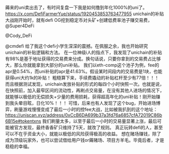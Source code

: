 
薅来的uni卖出去了，有时间复盘一下我是如何撸到年化1000%的uni了。https://x.com/DefiFarmerYue/status/1920453853763477955
unichain的补贴大战刚开始时，就有defi OG挖到稳定币对头矿+创建低费率池子赚交易费，
@Super4DeFi
 
@Cody_DeFi
 
@cmdefi
 给了我这个defi小学生深深的震撼。在佩服之余，我也开始研究unichain的补贴逻辑和方法。
在一位神级i人的指点下，我发现了unichain的补贴有98%是基于地址获得的交易费来分成。换句话说，只要你拿到的交易费占比够大，那么你就能拿到大部分的uni补贴。
我们以eth-comp这个池子为例，fee的apr是0.54%，而uni补贴的apr是41.63%。假设某时间段内的交易费是1块，也能获得uni大约1k的补贴！
粗糙算下来，手续费撬动的补贴杠杆至少有77倍！！！
而且根据测试发现，unichain发放补贴的形式的每四个小时快照一次。也就是说，在快照前，加入最窄区间的流动性，再刷点交易量，在没有其他人进场的情况下，就能够以极低的无偿损失+少量的费用损耗，获得超高年化的uni补贴！刚开始赚到我头晕目眩，日化10%！！！
可惜，后来也有人发现了这个bug，开始进场博弈，刷量游戏慢慢变成了最后一小时的控fee大战，比如被我扒到的这个地址：
https://uniscan.xyz/address/0xCcB6DA699b37a3fd76a6857cfA72019C86b6B15e#tokentxns
我们刷量太多，以至于最后一小时的交易量显著上涨，最后可能被官方发现，最终香香矿只维持了5天，就改了规则。
真正玩转defi的人，甚至可以不在乎资金大小，就能以极低的风险获得极高的收益。
想在赌场赚钱，除了成为顶级玩家外，也可以尝试借给用户钱or薅赌场、项目方羊毛。毕竟后者，才是稳稳的幸福。

